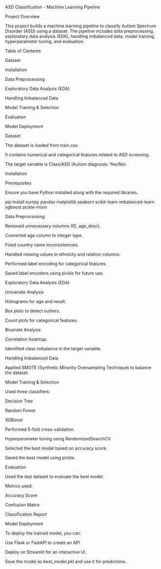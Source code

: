 ASD Classification - Machine Learning Pipeline

Project Overview

This project builds a machine learning pipeline to classify Autism Spectrum Disorder (ASD) using a dataset. The pipeline includes data preprocessing, exploratory data analysis (EDA), handling imbalanced data, model training, hyperparameter tuning, and evaluation.

Table of Contents

Dataset

Installation

Data Preprocessing

Exploratory Data Analysis (EDA)

Handling Imbalanced Data

Model Training & Selection

Evaluation

Model Deployment

Dataset

The dataset is loaded from train.csv.

It contains numerical and categorical features related to ASD screening.

The target variable is Class/ASD (Autism diagnosis: Yes/No).

Installation

Prerequisites

Ensure you have Python installed along with the required libraries.

pip install numpy pandas matplotlib seaborn scikit-learn imbalanced-learn xgboost pickle-mixin

Data Preprocessing

Removed unnecessary columns (ID, age_desc).

Converted age column to integer type.

Fixed country name inconsistencies.

Handled missing values in ethnicity and relation columns.

Performed label encoding for categorical features.

Saved label encoders using pickle for future use.

Exploratory Data Analysis (EDA)

Univariate Analysis

Histograms for age and result.

Box plots to detect outliers.

Count plots for categorical features.

Bivariate Analysis

Correlation heatmap.

Identified class imbalance in the target variable.

Handling Imbalanced Data

Applied SMOTE (Synthetic Minority Oversampling Technique) to balance the dataset.

Model Training & Selection

Used three classifiers:

Decision Tree

Random Forest

XGBoost

Performed 5-fold cross-validation.

Hyperparameter tuning using RandomizedSearchCV.

Selected the best model based on accuracy score.

Saved the best model using pickle.

Evaluation

Used the test dataset to evaluate the best model.

Metrics used:

Accuracy Score

Confusion Matrix

Classification Report

Model Deployment

To deploy the trained model, you can:

Use Flask or FastAPI to create an API.

Deploy on Streamlit for an interactive UI.

Save the model as best_model.pkl and use it for predictions.

